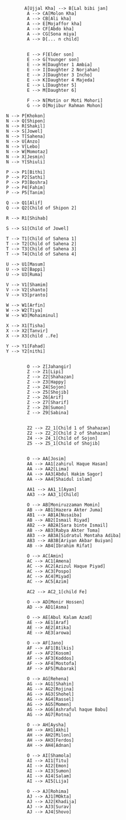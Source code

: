            A[Ujjal Kha] --> B[Lal bibi jan]
            A --> CA[Molon Kha]
            A --> CB[Ali kha]
            A --> E[Mojaffor kha]
            A --> CF[Abdo kha]
            A --> CG[Sona miya]
            A --> D[... n child]

            
            E --> F[Elder son]
            E --> G[Younger son]
            E --> H[Daughter 1 Ambia]
            E --> I[Daughter 2 Norjahan]
            E --> J[Daughter 3 Incho]
            E --> K[Daughter 4 Majeda]
            E --> L[Daughter 5]
            E --> M[Daughter 6]

            F --> N[Motin or Moti Mohori]
            G --> O[Mojibur Rahman Mohon]

    N --> P[Khokon]
    N --> Q[Shipon]
    N --> R[Shakil]
    N --> S[Jowel]
    N --> T[Sahena]
    N --> U[Anzo]
    N --> V[Lebo]
    N --> W[Momotaz]
    N --> X[Jesmin]
    N --> Y[Shiuli]

    P --> P1[Bithi]
    P --> P2[Sathi]
    P --> P3[Boshra]
    P --> P4[Fahim]
    P --> P5[Tanim]

    Q --> Q1[Alif]
    Q --> Q2[Child of Shipon 2]

    R --> R1[Shihab]

    S --> S1[Child of Jowel]

    T --> T1[Child of Sahena 1]
    T --> T2[Child of Sahena 2]
    T --> T3[Child of Sahena 3]
    T --> T4[Child of Sahena 4]

    U --> U1[Masum]
    U --> U2[Bappi]
    U --> U3[Ruma]

    V --> V1[Shamim]
    V --> V2[shanto]
    V --> V3[pranto]

    W --> W1[Arfin]
    W --> W2[Tiya]
    W --> W3[Mohaiminul]

    X --> X1[Tisha]
    X --> X2[Tanvir]
    X --> X3[child ..Fe]

    Y --> Y1[Fahad]
    Y --> Y2[nithi]


            O --> Z[Jahangir]
            Z --> Z1[Lipi]
            Z --> Z2[Shahazan]
            Z --> Z3[Happy]
            Z --> Z4[Sojon]
            Z --> Z5[Shojib]
            Z --> Z6[Arif]
            Z --> Z7[Sharif]
            Z --> Z8[Sumon]
            Z --> Z9[Sabina]

           
            Z2 --> Z2_1[Child 1 of Shahazan]
            Z2 --> Z2_2[Child 2 of Shahazan]
            Z4 --> Z4_1[Child of Sojon]
            Z5 --> Z5_1[Child of Shojib]

        
            O --> AA[Josim]
            AA --> AA1[zahirul Haque Hasan]
            AA --> AA2[Lima]
            AA --> AA3[Abdul Hakim Sagor]
            AA --> AA4[Shaidul islam]

            AA1 --> AA1_1[Ayan]
            AA3 --> AA3_1[Child]
        
            O --> AB[Moniruzzaman Momin]
            AB --> AB1[Hazera Akter Juma]
            AB1 --> AB1A[Nusaiba]
            AB --> AB2[Ismail Riyad]
            AB2 --> AB2A[Sara binte Ismail]
            AB --> AB3[Rabya Akter Toma]
            AB3 --> AB3A[Sidratul Montaha Adiba]
            AB3 --> AB3B[Ariyan Akbar Buiyan]
            AB --> AB4[Ibrahim Rifat]
        
            O --> AC[Amin]
            AC --> AC1[Amena]
            AC --> AC2[Azizul Haque Piyad]
            AC --> AC3[Pospo]
            AC --> AC4[Miyad]
            AC --> AC5[Azim]

            AC2 --> AC2_1[child Fe]
        
            O --> AD[Monir Hossen]
            AD --> AD1[Asma]
        
            O --> AE[Abul Kalam Azad]
            AE --> AE1[Araf]
            AE --> AE2[Atika]
            AE --> AE3[arowa]
        
            O --> AF[Jano]
            AF --> AF1[Bilkis]
            AF --> AF2[Kosom]
            AF --> AF3[Koddos]
            AF --> AF4[Mostofa]
            AF --> AF5[Mubarak]
        
            O --> AG[Rehena]
            AG --> AG1[Shahin]
            AG --> AG2[Rojina]
            AG --> AG3[Shohel]
            AG --> AG4[Rassel]
            AG --> AG5[Momen]
            AG --> AG6[Ashraful haque Babu]
            AG --> AG7[Rotna]
        
            O --> AH[Aysha]
            AH --> AH1[Akhi]
            AH --> AH2[Milon]
            AH --> AH3[Ferdos]
            AH --> AH4[Adnan]
        
            O --> AI[Shamola]
            AI --> AI1[Titu]
            AI --> AI2[Emon]
            AI --> AI3[Sumon]
            AI --> AI4[Salam]
            AI --> AI5[Lija]
        
            O --> AJ[Rohima]
            AJ --> AJ1[MOkta]
            AJ --> AJ2[Khadija]
            AJ --> AJ3[Surav]
            AJ --> AJ4[Shovo]


